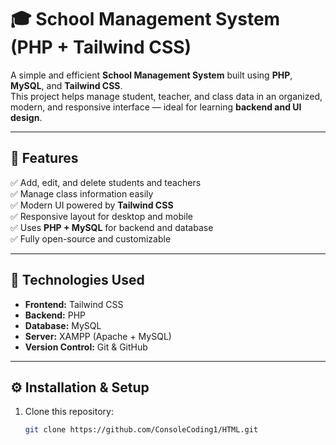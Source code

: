 # 🎓 School Management System (PHP + Tailwind CSS)

A simple and efficient **School Management System** built using **PHP**, **MySQL**, and **Tailwind CSS**.  
This project helps manage student, teacher, and class data in an organized, modern, and responsive interface — ideal for learning **backend and UI design**.


---

## 🚀 Features

✅ Add, edit, and delete students and teachers  
✅ Manage class information easily  
✅ Modern UI powered by **Tailwind CSS**  
✅ Responsive layout for desktop and mobile  
✅ Uses **PHP + MySQL** for backend and database  
✅ Fully open-source and customizable

---

## 🧩 Technologies Used

- **Frontend:** Tailwind CSS  
- **Backend:** PHP  
- **Database:** MySQL  
- **Server:** XAMPP (Apache + MySQL)  
- **Version Control:** Git & GitHub  

---

## ⚙️ Installation & Setup

1. Clone this repository:
   ```bash
   git clone https://github.com/ConsoleCoding1/HTML.git
